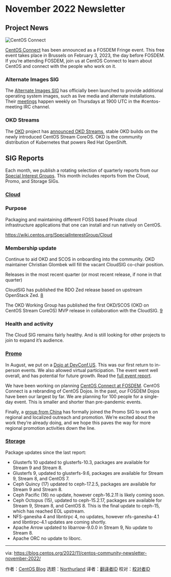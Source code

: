 [#]: subject: "November 2022 Newsletter"
[#]: via: "https://blog.centos.org/2022/11/centos-community-newsletter-november-2022/"
[#]: author: "CentOS Blog https://blog.centos.org"
[#]: collector: "Northurland"
[#]: translator: ""
[#]: reviewer: ""
[#]: publisher: ""
[#]: url: ""

November 2022 Newsletter
======

## Project News

![CentOS Connect][13]

[CentOS Connect][1] has been announced as a FOSDEM Fringe event. This free event takes place in Brussels on February 3, 2023, the day before FOSDEM. If you’re attending FOSDEM, join us at CentOS Connect to learn about CentOS and connect with the people who work on it.

### Alternate Images SIG

The [Alternate Images SIG][2] has officially been launched to provide additional operating system images, such as live media and alternate installations. Their [meetings][3] happen weekly on Thursdays at 1900 UTC in the #centos-meeting IRC channel.

### OKD Streams

The [OKD][4] project has [announced OKD Streams][5], stable OKD builds on the newly introduced CentOS Stream CoreOS. OKD is the community distribution of Kubernetes that powers Red Hat OpenShift.

## SIG Reports

Each month, we publish a rotating selection of quarterly reports from our [Special Interest Groups][6]. This month includes reports from the Cloud, Promo, and Storage SIGs.

### [Cloud][7]

### Purpose

Packaging and maintaining different FOSS based Private cloud infrastructure applications that one can install and run natively on CentOS.

https://wiki.centos.org/SpecialInterestGroup/Cloud

### Membership update

Continue to aid OKD and SCOS in onboarding into the community. OKD maintainer Christian Glombek will fill the vacant CloudSIG co-chair position.

Releases in the most recent quarter (or most recent release, if none in that quarter)

CloudSIG has published the RDO Zed release based on upstream OpenStack Zed. [8]

The OKD Working Group has published the first OKD/SCOS (OKD on CentOS Stream CoreOS) MVP release in collaboration with the CloudSIG. [9]

### Health and activity

The Cloud SIG remains fairly healthy. And is still looking for other projects to join to expand it’s audience.

### [Promo](https://wiki.centos.org/SpecialInterestGroup/Promo)

In August, we put on a [Dojo at DevConf.US][10]. This was our first return to in-person events. We also allowed virtual participation. The event went well overall, and has potential for future growth. Read the [full event report][11].

We have been working on planning [CentOS Connect at FOSDEM][1]. CentOS Connect is a rebranding of CentOS Dojos. In the past, our FOSDEM Dojos have been our largest by far. We are planning for 100 people for a single-day event. This is smaller and shorter than pre-pandemic events.

Finally, a [group from China][12] has formally joined the Promo SIG to work on regional and localized outreach and promotion. We’re excited about the work they’re already doing, and we hope this paves the way for more regional promotion activities down the line.

### [Storage](https://wiki.centos.org/SpecialInterestGroup/Storage)

Package updates since the last report:

 - Glusterfs 10 updated to glusterfs-10.3, packages are available for Stream 9 and Stream 8.
 - Glusterfs 9, updated to glusterfs-9.6, packages are available for Stream 9, Stream 8, and CentOS 7.
 - Ceph Quincy (17) updated to ceph-17.2.5, packages are available for Stream 9 and Stream 8.
 - Ceph Pacific (16) no update, however ceph-16.2.11 is likely coming soon.
 - Ceph Octopus (15), updated to ceph-15.2.17, packages are available for Stream 9, Stream 8, and CentOS 8. This is the final update to ceph-15, which has reached EOL upstream.
 - NFS-ganesha 4 and libntirpc 4, no updates, however nfs-ganesha-4.1 and libntirpc-4.1 updates are coming shortly.
 - Apache Arrow updated to libarrow-9.0.0 in Stream 9, No update to Stream 8.
 - Apache ORC no update to liborc.

--------------------------------------------------------------------------------
via: https://blog.centos.org/2022/11/centos-community-newsletter-november-2022/

作者：[CentOS Blog][a]
选题：[Northurland][b]
译者：[翻译者ID](https://github.com/翻译者ID)
校对：[校对者ID](https://github.com/校对者ID)

[a]: https://blog.centos.org/
[b]: https://github.com/Northurland
[1]: https://connect.centos.org/
[2]: https://wiki.centos.org/SpecialInterestGroup/AltImages
[3]: https://www.centos.org/community/calendar/
[4]: https://www.okd.io/
[5]: https://www.okd.io/blog/2022-10-25-OKD-Streams-Building-the-Next-Generation-of-OKD-together/
[6]: https://blog.centos.org/2022/07/centos-hyperscale-sig-quarterly-report-for-2022q2/
[7]: https://wiki.centos.org/SpecialInterestGroup/Cloud
[8]: https://lists.centos.org/pipermail/centos-devel/2022-November/120679.html
[9]: https://cloud.redhat.com/blog/okd-streams-building-the-next-generation-of-okd-together
[10]: https://wiki.centos.org/Events/Dojo/DevConfUS2022
[11]: https://lists.centos.org/pipermail/centos-promo/2022-September/007298.html
[12]: https://www.cossig.org/
[13]: https://connect.centos.org/connect-card-c10.png